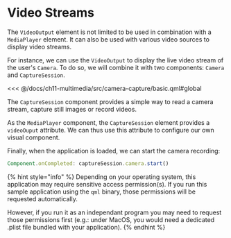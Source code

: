 # Video Streams

The `VideoOutput` element is not limited to be used in combination with a `MediaPlayer` element. It can also be used with various video sources to display video streams. 

For instance, we can use the `VideoOutput` to display the live video stream of the user's `Camera`. To do so, we will combine it with two components: `Camera` and `CaptureSession`.

<<< @/docs/ch11-multimedia/src/camera-capture/basic.qml#global

The `CaptureSession` component provides a simple way to read a camera stream, capture still images or record videos.

As the `MediaPlayer` component, the `CaptureSession` element provides a `videoOuput` attribute. We can thus use this attribute to configure our own visual component.

Finally, when the application is loaded, we can start the camera recording:

```qml
Component.onCompleted: captureSession.camera.start()
```

{% hint style="info" %}
Depending on your operating system, this application may require sensitive access permission(s). If you run this sample application using the `qml` binary, those permissions will be requested automatically.

However, if you run it as an independant program you may need to request those permissions first (e.g.: under MacOS, you would need a dedicated .plist file bundled with your application).
{% endhint %}

